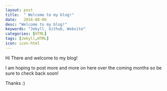 ```yaml
---
layout: post
title:  " Welcome to my blog!"
date:   2016-08-06
desc: "Welcome to my blog!"
keywords: "Jekyll, Github, Website"
categories: [HTML]
tags: [Jekyll,HTML]
icon: icon-html
---
```


Hi There and welcome to my blog!

I am hoping to post more and more on here over the coming months so be sure to check back soon!

Thanks :)
